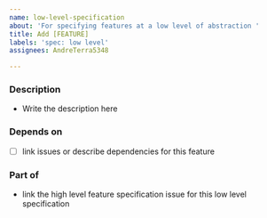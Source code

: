 ```yaml
---
name: low-level-specification
about: 'For specifying features at a low level of abstraction '
title: Add [FEATURE]
labels: 'spec: low level'
assignees: AndreTerra5348

---
```


### Description
- Write the description here

### Depends on
- [ ] link issues or describe dependencies for this feature

### Part of
- link the high level feature specification issue for this low level specification
